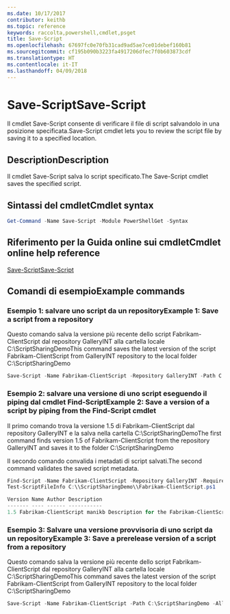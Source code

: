 ```yaml
---
ms.date: 10/17/2017
contributor: keithb
ms.topic: reference
keywords: raccolta,powershell,cmdlet,psget
title: Save-Script
ms.openlocfilehash: 67697fc0e70fb31cad9ad5ae7ce01debef160b81
ms.sourcegitcommit: cf195b090b3223fa4917206dfec7f0b603873cdf
ms.translationtype: HT
ms.contentlocale: it-IT
ms.lasthandoff: 04/09/2018
---
```

# <a name="save-script"></a><span data-ttu-id="51201-103">Save-Script</span><span class="sxs-lookup"><span data-stu-id="51201-103">Save-Script</span></span>

<span data-ttu-id="51201-104">Il cmdlet Save-Script consente di verificare il file di script salvandolo in una posizione specificata.</span><span class="sxs-lookup"><span data-stu-id="51201-104">Save-Script cmdlet lets you to review the script file by saving it to a specified location.</span></span>

## <a name="description"></a><span data-ttu-id="51201-105">Description</span><span class="sxs-lookup"><span data-stu-id="51201-105">Description</span></span>

<span data-ttu-id="51201-106">Il cmdlet Save-Script salva lo script specificato.</span><span class="sxs-lookup"><span data-stu-id="51201-106">The Save-Script cmdlet saves the specified script.</span></span>

## <a name="cmdlet-syntax"></a><span data-ttu-id="51201-107">Sintassi del cmdlet</span><span class="sxs-lookup"><span data-stu-id="51201-107">Cmdlet syntax</span></span>

```powershell
Get-Command -Name Save-Script -Module PowerShellGet -Syntax
```
## <a name="cmdlet-online-help-reference"></a><span data-ttu-id="51201-108">Riferimento per la Guida online sui cmdlet</span><span class="sxs-lookup"><span data-stu-id="51201-108">Cmdlet online help reference</span></span>

[<span data-ttu-id="51201-109">Save-Script</span><span class="sxs-lookup"><span data-stu-id="51201-109">Save-Script</span></span>](http://go.microsoft.com/fwlink/?LinkId=619786)

## <a name="example-commands"></a><span data-ttu-id="51201-110">Comandi di esempio</span><span class="sxs-lookup"><span data-stu-id="51201-110">Example commands</span></span>

### <a name="example-1-save-a-script-from-a-repository"></a><span data-ttu-id="51201-111">Esempio 1: salvare uno script da un repository</span><span class="sxs-lookup"><span data-stu-id="51201-111">Example 1: Save a script from a repository</span></span>
<span data-ttu-id="51201-112">Questo comando salva la versione più recente dello script Fabrikam-ClientScript dal repository GalleryINT alla cartella locale C:\ScriptSharingDemo</span><span class="sxs-lookup"><span data-stu-id="51201-112">This command saves the latest version of the script Fabrikam-ClientScript from GalleryINT repository to the local folder C:\ScriptSharingDemo</span></span>

```powershell
Save-Script -Name Fabrikam-ClientScript -Repository GalleryINT -Path C:\ScriptSharingDemo
```

### <a name="example-2-save-a-version-of-a-script-by-piping-from-the-find-script-cmdlet"></a><span data-ttu-id="51201-113">Esempio 2: salvare una versione di uno script eseguendo il piping dal cmdlet Find-Script</span><span class="sxs-lookup"><span data-stu-id="51201-113">Example 2: Save a version of a script by piping from the Find-Script cmdlet</span></span>

<span data-ttu-id="51201-114">Il primo comando trova la versione 1.5 di Fabrikam-ClientScript dal repository GalleryINT e la salva nella cartella C:\ScriptSharingDemo</span><span class="sxs-lookup"><span data-stu-id="51201-114">The first command finds version 1.5 of Fabrikam-ClientScript from the repository GalleryINT and saves it to the folder C:\ScriptSharingDemo</span></span>

<span data-ttu-id="51201-115">Il secondo comando convalida i metadati di script salvati.</span><span class="sxs-lookup"><span data-stu-id="51201-115">The second command validates the saved script metadata.</span></span>

```powershell
Find-Script -Name Fabrikam-ClientScript -Repository GalleryINT -RequiredVersion 1.5 | Save-Script -Path C:\\ScriptSharingDemo
Test-ScriptFileInfo C:\\ScriptSharingDemo\\Fabrikam-ClientScript.ps1

Version Name Author Description
------- ---- ------ -----------
1.5 Fabrikam-ClientScript manikb Description for the Fabrikam-ClientScript script
```

### <a name="example-3-save-a-prerelease-version-of-a-script-from-a-repository"></a><span data-ttu-id="51201-116">Esempio 3: Salvare una versione provvisoria di uno script da un repository</span><span class="sxs-lookup"><span data-stu-id="51201-116">Example 3: Save a prerelease version of a script from a repository</span></span>
<span data-ttu-id="51201-117">Questo comando salva la versione più recente dello script Fabrikam-ClientScript dal repository GalleryINT alla cartella locale C:\ScriptSharingDemo</span><span class="sxs-lookup"><span data-stu-id="51201-117">This command saves the latest version of the script Fabrikam-ClientScript from GalleryINT repository to the local folder C:\ScriptSharingDemo</span></span>

```powershell
Save-Script -Name Fabrikam-ClientScript -Path C:\ScriptSharingDemo -AllowPrerelease
```